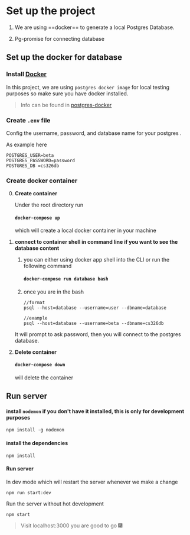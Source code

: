 # Set up the project



1. We are using ==docker== to generate a local Postgres Database.

2. Pg-promise for connecting database



## Set up the docker for database



### Install  [Docker](https://docs.docker.com/get-docker/)

In this project, we are using `postgres docker image` for local testing purposes so make sure you have docker installed. 

> Info can be found in [postgres-docker](https://hub.docker.com/_/postgres) 

### **Create `.env` file**

Config the username, password, and database name for your postgres .

As example here

```
POSTGRES_USER=beta
POSTGRES_PASSWORD=password
POSTGRES_DB =cs326db
```

### **Create docker container**

0. **Create container** 

   Under the root directory run

   ####  `docker-compose up` 

   which will create a local docker container in your machine

   

1. **connect to container shell in command line if you want to see the database content**

   

   1. you can either using docker app shell into the CLI or run the following command

      #### 	`docker-compose run database bash`

      

   2. once you are in the bash

      ```shell
      //format
      psql --host=database --username=user --dbname=database
      
      //example 
      psql --host=database --username=beta --dbname=cs326db
      ```

   It will prompt to ask password, then you will connect to the postgres database.

   

2. **Delete container**

   

   #### `docker-compose down` 

   will delete the container
   
   

## Run server



#### install `nodemon` if you don't have it installed, this is only for development purposes



`npm install -g nodemon`



#### install the dependencies



`npm install`



#### Run server 



In dev mode which will restart the server whenever we make a change

`npm run start:dev`



Run the server without hot development

`npm start`



> Visit localhost:3000 you are good to go :fireworks:



